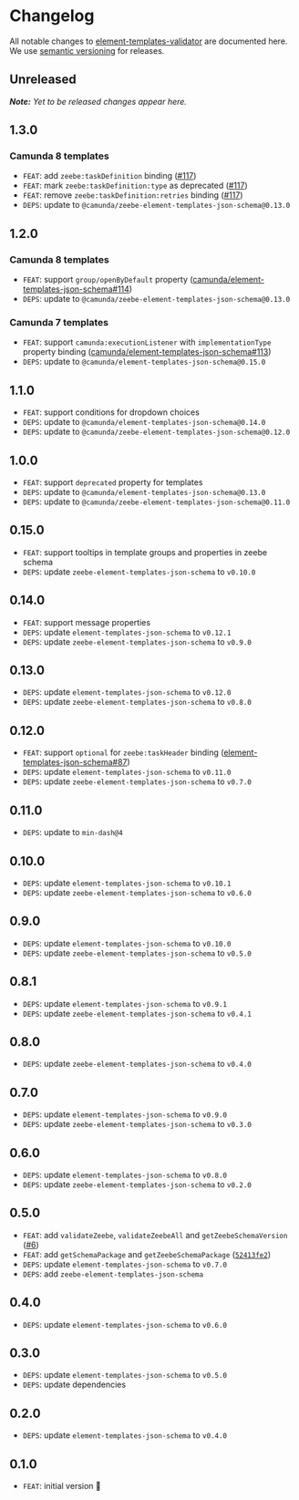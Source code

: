 # Changelog

All notable changes to [element-templates-validator](https://github.com/bpmn-io/element-templates-validator) are documented here. We use [semantic versioning](http://semver.org/) for releases.

## Unreleased

___Note:__ Yet to be released changes appear here._

## 1.3.0

### Camunda 8 templates

* `FEAT`: add `zeebe:taskDefinition` binding ([#117](https://github.com/camunda/element-templates-json-schema/pull/117))
* `FEAT`: mark `zeebe:taskDefinition:type` as deprecated ([#117](https://github.com/camunda/element-templates-json-schema/pull/117))
* `FEAT`: remove `zeebe:taskDefinition:retries` binding ([#117](https://github.com/camunda/element-templates-json-schema/pull/117))
* `DEPS`: update to `@camunda/zeebe-element-templates-json-schema@0.13.0`

## 1.2.0

### Camunda 8 templates

* `FEAT`: support `group/openByDefault` property ([camunda/element-templates-json-schema#114](https://github.com/camunda/element-templates-json-schema/pull/114))
* `DEPS`: update to `@camunda/zeebe-element-templates-json-schema@0.13.0`

### Camunda 7 templates

* `FEAT`: support `camunda:executionListener` with `implementationType` property binding ([camunda/element-templates-json-schema#113](https://github.com/camunda/element-templates-json-schema/pull/113))
* `DEPS`: update to `@camunda/element-templates-json-schema@0.15.0`

## 1.1.0

* `FEAT`: support conditions for dropdown choices
* `DEPS`: update to `@camunda/element-templates-json-schema@0.14.0`
* `DEPS`: update to `@camunda/zeebe-element-templates-json-schema@0.12.0`

## 1.0.0

* `FEAT`: support `deprecated` property for templates
* `DEPS`: update to `@camunda/element-templates-json-schema@0.13.0`
* `DEPS`: update to `@camunda/zeebe-element-templates-json-schema@0.11.0`

## 0.15.0

* `FEAT`: support tooltips in template groups and properties in zeebe schema
* `DEPS`: update `zeebe-element-templates-json-schema` to `v0.10.0`

## 0.14.0

* `FEAT`: support message properties
* `DEPS`: update `element-templates-json-schema` to `v0.12.1`
* `DEPS`: update `zeebe-element-templates-json-schema` to `v0.9.0`

## 0.13.0

* `DEPS`: update `element-templates-json-schema` to `v0.12.0`
* `DEPS`: update `zeebe-element-templates-json-schema` to `v0.8.0`

## 0.12.0

* `FEAT`: support `optional` for `zeebe:taskHeader` binding ([element-templates-json-schema#87](https://github.com/camunda/element-templates-json-schema/pull/87))
* `DEPS`: update `element-templates-json-schema` to `v0.11.0`
* `DEPS`: update `zeebe-element-templates-json-schema` to `v0.7.0`


## 0.11.0

* `DEPS`: update to `min-dash@4`

## 0.10.0

* `DEPS`: update `element-templates-json-schema` to `v0.10.1`
* `DEPS`: update `zeebe-element-templates-json-schema` to `v0.6.0`

## 0.9.0

* `DEPS`: update `element-templates-json-schema` to `v0.10.0`
* `DEPS`: update `zeebe-element-templates-json-schema` to `v0.5.0`

## 0.8.1

* `DEPS`: update `element-templates-json-schema` to `v0.9.1`
* `DEPS`: update `zeebe-element-templates-json-schema` to `v0.4.1`

## 0.8.0

* `DEPS`: update `zeebe-element-templates-json-schema` to `v0.4.0`

## 0.7.0

* `DEPS`: update `element-templates-json-schema` to `v0.9.0`
* `DEPS`: update `zeebe-element-templates-json-schema` to `v0.3.0`

## 0.6.0

* `DEPS`: update `element-templates-json-schema` to `v0.8.0`
* `DEPS`: update `zeebe-element-templates-json-schema` to `v0.2.0`

## 0.5.0

* `FEAT`: add `validateZeebe`, `validateZeebeAll` and `getZeebeSchemaVersion` ([#6](https://github.com/bpmn-io/element-templates-validator/pull/6))
* `FEAT`: add `getSchemaPackage` and `getZeebeSchemaPackage` ([`52413fe2`](https://github.com/bpmn-io/element-templates-validator/pull/6/commits/52413fe204db60a8954d1af35baef072451b2e08))
* `DEPS`: update `element-templates-json-schema` to `v0.7.0`
* `DEPS`: add `zeebe-element-templates-json-schema`

## 0.4.0

* `DEPS`: update `element-templates-json-schema` to `v0.6.0`

## 0.3.0

* `DEPS`: update `element-templates-json-schema` to `v0.5.0`
* `DEPS`: update dependencies

## 0.2.0

* `DEPS`: update `element-templates-json-schema` to `v0.4.0`

## 0.1.0

* `FEAT`: initial version :tada:
